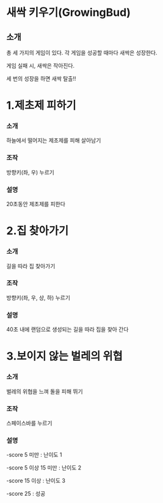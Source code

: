 # 새싹 키우기(GrowingBud)

## 소개
총 세 가지의 게임이 있다. 각 게임을 성공할 때마다 새싹은 성장한다.

게임 실패 시, 새싹은 작아진다.

세 번의 성장을 하면 새싹 탈출!!


# 1.제초제 피하기

### 소개
하늘에서 떨어지는 제초제를 피해 살아남기

### 조작
방향키(좌, 우) 누르기

### 설명
20초동안 제초제를 피한다



# 2.집 찾아가기

### 소개
길을 따라 집 찾아가기

### 조작
방향키(좌, 우, 상, 하) 누르기

### 설명
40초 내에 랜덤으로 생성되는 길을 따라 집을 찾아 간다



# 3.보이지 않는 벌레의 위협

### 소개
벌레의 위협을 느껴 돌을 피해 뛰기

### 조작
스페이스바를 누르기

### 설명
-score 5 미만 : 난이도 1

-score 5 이상 15 미만 : 난이도 2

-score 15 이상 : 난이도 3

-score 25 : 성공
